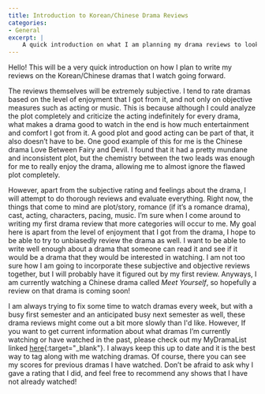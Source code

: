 ```yaml
---
title: Introduction to Korean/Chinese Drama Reviews
categories:
- General
excerpt: |
    A quick introduction on what I am planning my drama reviews to look like.
---
```


Hello! This will be a very quick introduction on how I plan to write my reviews on the Korean/Chinese dramas that I watch going forward. 

The reviews themselves will be extremely subjective. I tend to rate dramas based on the level of enjoyment that I got from it, and not only on objective measures such as acting or music. This is because although I could analyze the plot completely and criticize the acting indefinitely for every drama, what makes a drama good to watch in the end is how much entertainment and comfort I got from it. A good plot and good acting can be part of that, it also doesn’t have to be. One good example of this for me is the Chinese drama Love Between Fairy and Devil. I found that it had a pretty mundane and inconsistent plot, but the chemistry between the two leads was enough for me to really enjoy the drama, allowing me to almost ignore the flawed plot completely. 

However, apart from the subjective rating and feelings about the drama, I will attempt to do thorough reviews and evaluate everything. Right now, the things that come to mind are plot/story, romance (if it’s a romance drama), cast, acting, characters, pacing, music. I’m sure when I come around to writing my first drama review that more categories will occur to me. My goal here is apart from the level of enjoyment that I got from the drama, I hope to be able to try to unbiasedly review the drama as well. I want to be able to write well enough about a drama that someone can read it and see if it would be a drama that they would be interested in watching. I am not too sure how I am going to incorporate these subjective and objective reviews together, but I will probably have it figured out by my first review. Anyways, I am currently watching a Chinese drama called _Meet Yourself_, so hopefully a review on that drama is coming soon!

I am always trying to fix some time to watch dramas every week, but with a busy first semester and an anticipated busy next semester as well, these drama reviews might come out a bit more slowly than I'd like. However, If you want to get current information about what dramas I’m currently watching or have watched in the past, please check out my MyDramaList linked [here](https://mydramalist.com/dramalist/Fufucandy "Link to my MDL"){:target="_blank"}. I always keep this up to date and it is the best way to tag along with me watching dramas. Of course, there you can see my scores for previous dramas I have watched. Don’t be afraid to ask why I gave a rating that I did, and feel free to recommend any shows that I have not already watched!